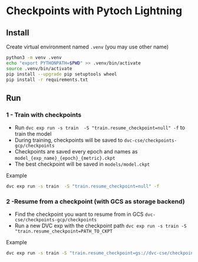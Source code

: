 # Checkpoints with Pytoch Lightning

## Install

Create virtual environment named `.venv` (you may use other name)

```bash
python3 -m venv .venv
echo "export PYTHONPATH=$PWD" >> .venv/bin/activate
source .venv/bin/activate
pip install --upgrade pip setuptools wheel
pip install -r requirements.txt
```

## Run


### 1 - Train with checkpoints

- Run `dvc exp run -s train  -S "train.resume_checkpoint=null" -f` to train the model
- During training, checkpoints will be saved to `dvc-cse/checkpoints-gcp/checkpoints`
- Checkpoints are saved every epoch and names as `model_{exp_name}_{epoch}_{metric}.ckpt`
- The best checkpoint will be saved in `models/model.ckpt`

Example

```bash
dvc exp run -s train  -S "train.resume_checkpoint=null" -f
```

### 2 -Resume from a checkpoint (with GCS as storage backend)

- Find the checkpoint you want to resume from in GCS `dvc-cse/checkpoints-gcp/checkpoints`  
- Run a new DVC exp with the checkpoint path  `dvc exp run -s train -S "train.resume_checkpoint=PATH_TO_CKPT`

Example

```bash
dvc exp run -s train -S "train.resume_checkpoint=gs://dvc-cse/checkpoints-gcp/checkpoints/basic-lats/mnist-basic-lats-02-val_loss0.062.ckpt" -f
```
